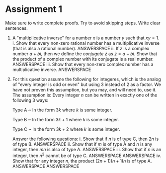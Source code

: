 # Assignment 1

Make sure to write complete proofs. Try to avoid skipping steps. Write clear sentences.

1. A "multiplicative inverse" for a number $x$ is a number $y$ such that $xy = 1$.
   i. Show that every non-zero rational number has a multiplicative inverse (that is also a rational number).
   ANSWERSPACE
   ii. If $z$ is a complex number $a + bi$, then we define the *conjugate* $\bar z$ as $\bar z = a - bi$. Show that the product of a complex number with its conjugate is a real number.
   ANSWERSPACE
   iii. Show that every non-zero complex number has a multiplicative inverse.
   ANSWERSPACE
2. For this question assume the following for integeres, which is the analog of "every integer is odd or even" but using 3 instead of 2 as a factor. We have not proven this assumption, but you may, and will need to, use it. The assumption is: Every integer $n$ can be written in exactly one of the following 3 ways:

    Type A
      ~ In the form $3k$ where $k$ is some integer.

    Type B
      ~ In the form $3k+1$ where $k$ is some integer.

    Type C
      ~ In the form $3k+2$ where $k$ is some integer.

    Answer the following questions:
    i. Show that if $n$ is of type C, then $2n$ is of type B.
    ANSWERSPACE
    ii. Show that if $m$ is of type A and $n$ is any integer, then $mn$ is also of type A.
    ANSWERSPACE
    iii. Show that if $n$ is an integer, then $n^2$ cannot be of type C.
    ANSWERSPACE
    ANSWERSPACE
    iv. Show that for any integer $n$, the product $(2n+1)(n+1)n$ is of type A.
    ANSWERSPACE
    ANSWERSPACE
